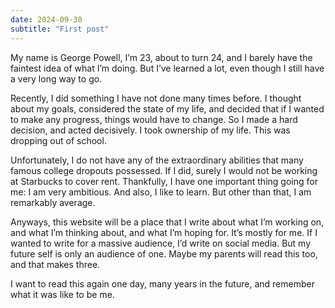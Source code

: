 ```yaml
---
date: 2024-09-30
subtitle: "First post"
---
```


My name is George Powell, I’m 23, about to turn 24, and I barely have the faintest idea of what I’m doing. But I’ve learned a lot, even though I still have a very long way to go. 

Recently, I did something I have not done many times before. I thought about my goals, considered the state of my life, and decided that if I wanted to make any progress, things would have to change. So I made a hard decision, and acted decisively. I took ownership of my life. This was dropping out of school. 

Unfortunately, I do not have any of the extraordinary abilities that many famous college dropouts possessed. If I did, surely I would not be working at Starbucks to cover rent. Thankfully, I have one important thing going for me: I am very ambitious. And also, I like to learn. But other than that, I am remarkably average.

Anyways, this website will be a place that I write about what I’m working on, and what I’m thinking about, and what I’m hoping for. It’s mostly for me. If I wanted to write for a massive audience, I’d write on social media. But my future self is only an audience of one. Maybe my parents will read this too, and that makes three.

I want to read this again one day, many years in the future, and remember what it was like to be me.